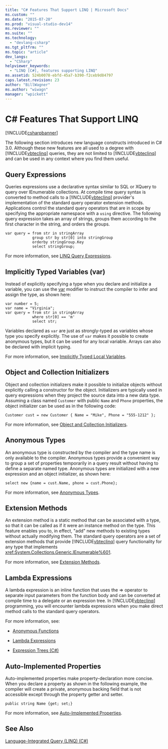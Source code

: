 ```yaml
---
title: "C# Features That Support LINQ | Microsoft Docs"
ms.custom: ""
ms.date: "2015-07-20"
ms.prod: "visual-studio-dev14"
ms.reviewer: ""
ms.suite: ""
ms.technology: 
  - "devlang-csharp"
ms.tgt_pltfrm: ""
ms.topic: "article"
dev_langs: 
  - "CSharp"
helpviewer_keywords: 
  - "LINQ [C#], features supporting LINQ"
ms.assetid: 524b0078-ebfd-45a7-b390-f2ceb9d84797
caps.latest.revision: 23
author: "BillWagner"
ms.author: "wiwagn"
manager: "wpickett"
---
```

# C# Features That Support LINQ
[!INCLUDE[csharpbanner](../../../../includes/csharpbanner.md)]

The following section introduces new language constructs introduced in C# 3.0. Although these new features are all used to a degree with [!INCLUDE[vbteclinq](../../../../includes/vbteclinq-md.md)] queries, they are not limited to [!INCLUDE[vbteclinq](../../../../includes/vbteclinq-md.md)] and can be used in any context where you find them useful.  
  
## Query Expressions  
 Queries expressions use a declarative syntax similar to SQL or XQuery to query over IEnumerable collections. At compile time query syntax is converted to method calls to a [!INCLUDE[vbteclinq](../../../../includes/vbteclinq-md.md)] provider's implementation of the standard query operator extension methods. Applications control the standard query operators that are in scope by specifying the appropriate namespace with a `using` directive. The following query expression takes an array of strings, groups them according to the first character in the string, and orders the groups.  
  
```  
var query = from str in stringArray  
            group str by str[0] into stringGroup  
            orderby stringGroup.Key  
            select stringGroup;  
```  
  
 For more information, see [LINQ Query Expressions](../../../../csharp/programming-guide/linq-query-expressions/index.md).  
  
## Implicitly Typed Variables (var)  
 Instead of explicitly specifying a type when you declare and initialize a variable, you can use the [var](../../../../csharp/language-reference/keywords/var.md) modifier to instruct the compiler to infer and assign the type, as shown here:  
  
```  
var number = 5;  
var name = "Virginia";  
var query = from str in stringArray  
            where str[0] == 'm'  
            select str;  
```  
  
 Variables declared as `var` are just as strongly-typed as variables whose type you specify explicitly. The use of `var` makes it possible to create anonymous types, but it can be used for any local variable. Arrays can also be declared with implicit typing.  
  
 For more information, see [Implicitly Typed Local Variables](../../../../csharp/programming-guide/classes-and-structs/implicitly-typed-local-variables.md).  
  
## Object and Collection Initializers  
 Object and collection initializers make it possible to initialize objects without explicitly calling a constructor for the object. Initializers are typically used in query expressions when they project the source data into a new data type. Assuming a class named `Customer` with public `Name` and `Phone` properties, the object initializer can be used as in the following code:  
  
```  
Customer cust = new Customer { Name = "Mike", Phone = "555-1212" };  
```  
  
 For more information, see [Object and Collection Initializers](../../../../csharp/programming-guide/classes-and-structs/object-and-collection-initializers.md).  
  
## Anonymous Types  
 An anonymous type is constructed by the compiler and the type name is only available to the compiler. Anonymous types provide a convenient way to group a set of properties temporarily in a query result without having to define a separate named type. Anonymous types are initialized with a new expression and an object initializer, as shown here:  
  
```  
select new {name = cust.Name, phone = cust.Phone};  
```  
  
 For more information, see [Anonymous Types](../../../../csharp/programming-guide/classes-and-structs/anonymous-types.md).  
  
## Extension Methods  
 An extension method is a static method that can be associated with a type, so that it can be called as if it were an instance method on the type. This feature enables you to, in effect, "add" new methods to existing types without actually modifying them. The standard query operators are a set of extension methods that provide [!INCLUDE[vbteclinq](../../../../includes/vbteclinq-md.md)] query functionality for any type that implements <xref:System.Collections.Generic.IEnumerable%601>.  
  
 For more information, see [Extension Methods](../../../../csharp/programming-guide/classes-and-structs/extension-methods.md).  
  
## Lambda Expressions  
 A lambda expression is an inline function that uses the => operator to separate input parameters from the function body and can be converted at compile time to a delegate or an expression tree. In [!INCLUDE[vbteclinq](../../../../includes/vbteclinq-md.md)] programming, you will encounter lambda expressions when you make direct method calls to the standard query operators.  
  
 For more information, see:  
  
-   [Anonymous Functions](../../../../csharp/programming-guide/statements-expressions-operators/anonymous-functions.md)  
  
-   [Lambda Expressions](../../../../csharp/programming-guide/statements-expressions-operators/lambda-expressions.md)  
  
-   [Expression Trees (C#)](../../../../csharp/programming-guide/concepts/expression-trees/index.md)  
  
## Auto-Implemented Properties  
 Auto-implemented properties make property-declaration more concise. When you declare a property as shown in the following example, the compiler will create a private, anonymous backing field that is not accessible except through the property getter and setter.  
  
```  
public string Name {get; set;}  
```  
  
 For more information, see [Auto-Implemented Properties](../../../../csharp/programming-guide/classes-and-structs/auto-implemented-properties.md).  
  
## See Also  
 [Language-Integrated Query (LINQ) (C#)](../../../../csharp/programming-guide/concepts/linq/index.md)